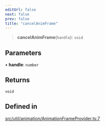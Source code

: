 ```yaml
---
editUrl: false
next: false
prev: false
title: "cancelAnimFrame"
---
```


> **cancelAnimFrame**(`handle`): `void`

## Parameters

• **handle**: `number`

## Returns

`void`

## Defined in

[src/util/animation/AnimationFrameProvider.ts:7](https://github.com/fabricjs/fabric.js/blob/8748628df7e9de00ba77413bfc3ad9e9fe9d4f30/src/util/animation/AnimationFrameProvider.ts#L7)
